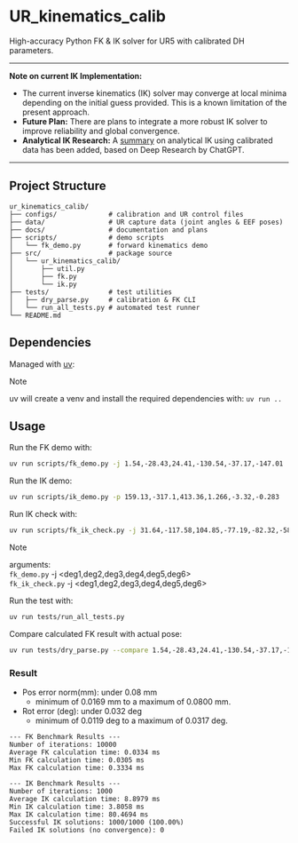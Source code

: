 # UR_kinematics_calib

High-accuracy Python FK & IK solver for UR5 with calibrated DH parameters.

---

**Note on current IK Implementation:**
- The current inverse kinematics (IK) solver may converge at local minima depending on the initial guess provided. This is a known limitation of the present approach.
- **Future Plan:** There are plans to integrate a more robust IK solver to improve reliability and global convergence.
- **Analytical IK Research:** A [summary](docs/Summary-Deep-Research.pdf) on analytical IK using calibrated data has been added, based on Deep Research by ChatGPT.
---

## Project Structure

```
ur_kinematics_calib/
├── configs/             # calibration and UR control files
├── data/                # UR capture data (joint angles & EEF poses)
├── docs/                # documentation and plans
├── scripts/             # demo scripts
│   └── fk_demo.py       # forward kinematics demo
├── src/                 # package source
│   └── ur_kinematics_calib/
│       ├── util.py
│       ├── fk.py
│       └── ik.py
├── tests/               # test utilities
│   ├── dry_parse.py     # calibration & FK CLI
│   └── run_all_tests.py # automated test runner
└── README.md
```

## Dependencies

Managed with [uv](https://github.com/astral-sh/uv):

> [!NOTE]  
> uv will create a venv and install the required dependencies with: `uv run ..`

## Usage

Run the FK demo with:
```bash
uv run scripts/fk_demo.py -j 1.54,-28.43,24.41,-130.54,-37.17,-147.01
```

Run the IK demo:
```bash
uv run scripts/ik_demo.py -p 159.13,-317.1,413.36,1.266,-3.32,-0.283
```

Run IK check with:
```bash
uv run scripts/fk_ik_check.py -j 31.64,-117.58,104.85,-77.19,-82.32,-58.4
```

> [!NOTE]  
> arguments:   
> `fk_demo.py` -j <deg1,deg2,deg3,deg4,deg5,deg6>  
> `fk_ik_check.py` -j <deg1,deg2,deg3,deg4,deg5,deg6>

Run the test with:

```bash
uv run tests/run_all_tests.py
```

Compare calculated FK result with actual pose:
```bash
uv run tests/dry_parse.py --compare 1.54,-28.43,24.41,-130.54,-37.17,-147.01,-872.69,-236.61,417.99,1.344,-1.557,0.494
```

### Result
- Pos error norm(mm): under 0.08 mm
    - minimum of 0.0169 mm to a maximum of 0.0800 mm.
- Rot error (deg): under 0.032 deg
    - minimum of 0.0119 deg to a maximum of 0.0317 deg.
```
--- FK Benchmark Results ---
Number of iterations: 10000
Average FK calculation time: 0.0334 ms
Min FK calculation time: 0.0305 ms
Max FK calculation time: 0.3334 ms

--- IK Benchmark Results ---
Number of iterations: 1000
Average IK calculation time: 8.8979 ms
Min IK calculation time: 3.8058 ms
Max IK calculation time: 80.4694 ms
Successful IK solutions: 1000/1000 (100.00%)
Failed IK solutions (no convergence): 0
```